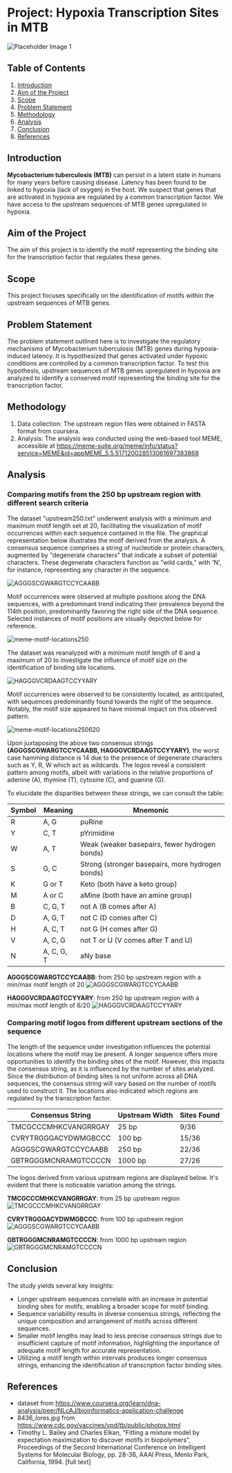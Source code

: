 
# Project: Hypoxia Transcription Sites in MTB
![Placeholder Image 1](files/8436_lores.jpg "At a magnification of 13172x, this scanning electron micrograph (SEM) depicted a number of Gram-positive Mycobacterium tuberculosis bacteria.")

## Table of Contents
1. [Introduction](#introduction)
2. [Aim of the Project](#aim-of-the-project)
3. [Scope](#scope)
4. [Problem Statement](#problem-statement)
5. [Methodology](#methodology)
6. [Analysis](#analysis)
7. [Conclusion](#conclusion)
8. [References](#references)

## Introduction
**Mycobacterium tuberculosis (MTB)** can persist in a latent state in humans for many years before causing disease. Latency has been found to be linked to hypoxia (lack  of oxygen) in the host. We suspect that genes that are activated in  hypoxia are regulated by a common transcription factor. We have access to the upstream sequences of MTB genes upregulated in hypoxia.

## Aim of the Project
The aim of this project is to identify the motif representing the binding site for the transcription factor that regulates these genes.

## Scope
This project focuses specifically on the identification of motifs within the upstream sequences of MTB genes.

## Problem Statement
The problem statement outlined here is to investigate the regulatory mechanisms of Mycobacterium tuberculosis (MTB) genes during hypoxia-induced latency. It is hypothesized that genes activated under hypoxic conditions are controlled by a common transcription factor. To test this hypothesis, upstream sequences of MTB genes upregulated in hypoxia are analyzed to identify a conserved motif representing the binding site for the transcription factor. 

## Methodology
1. Data collection: The upstream region files were obtained in FASTA format from coursera.
2. Analysis: The analysis was conducted using the web-based tool MEME, accessible at  https://meme-suite.org/meme/info/status?service=MEME&id=appMEME_5.5.517120028513061697383868

## Analysis
### Comparing motifs from the 250 bp upstream region with different search criteria
The dataset "upstream250.txt" underwent analysis with a minimum and maximum motif length set at 20, facilitating the visualization of motif occurrences within each sequence contained in the file. The graphical representation below illustrates the motif derived from the analysis. A consensus sequence comprises a string of nucleotide or protein characters, augmented by "degenerate characters" that indicate a subset of potential characters. These degenerate characters function as "wild cards," with 'N', for instance, representing any character in the sequence.

![AGGGSCGWARGTCCYCAABB](files/AGGGSCGWARGTCCYCAABB.png "Consensus motif from upstream250 with motif of length 20")

Motif occurrences were observed at multiple positions along the DNA sequences, with a predominant trend indicating their prevalence beyond the 114th position, predominantly favoring the right side of the DNA sequence. Selected instances of motif positions are visually depicted below for reference.

![meme-motif-locations250](files/meme-motif-locations250.svg "Motif locations in upstream250")


The dataset was reanalyzed with a minimum motif length of 6 and a maximum of 20 to investigate the influence of motif size on the identification of binding site locations. 

![HAGGGVCRDAAGTCCYYARY](files/HAGGGVCRDAAGTCCYYARY.png "Consensus motif from upstream250 with motif of length 6/20")

Motif occurrences were observed to be consistently located, as anticipated, with sequences predominantly found towards the right of the sequence. Notably, the motif size appeared to have minimal impact on this observed pattern.

![meme-motif-locations250620](files/meme-motif-locations250620.svg "Motif locations in upstream250")


Upon juxtaposing the above two consensus strings **(AGGGSCGWARGTCCYCAABB, HAGGGVCRDAAGTCCYYARY)**, the worst case hamming distance  is 14 due to the presence of degenerate characters such as Y, R, W which act as wildcards. The logos reveal a consistent pattern among motifs, albeit with variations in the relative proportions of adenine (A), thymine (T), cytosine (C), and guanine (G).
 
To elucidate the disparities between these strings, we can consult the table:

| Symbol | Meaning              | Mnemonic                                |
|--------|----------------------|-----------------------------------------|
| R      | A, G                 | puRine                                  |
| Y      | C, T                 | pYrimidine                              |
| W      | A, T                 | Weak (weaker basepairs, fewer hydrogen bonds) |
| S      | G, C                 | Strong (stronger basepairs, more hydrogen bonds) |
| K      | G or T               | Keto (both have a keto group)           |
| M      | A or C               | aMine (both have an amine group)        |
| B      | C, G, T              | not A (B comes after A)                 |
| D      | A, G, T              | not C (D comes after C)                 |
| H      | A, C, T              | not G (H comes after G)                 |
| V      | A, C, G              | not T or U (V comes after T and U)      |
| N      | A, C, G, T           | aNy base                                |


**AGGGSCGWARGTCCYCAABB**: from 250 bp upstream region with a min/max motif length of 20
![AGGGSCGWARGTCCYCAABB](files/AGGGSCGWARGTCCYCAABB.png "Consensus motif from upstream250 with motif of length 20") 

**HAGGGVCRDAAGTCCYYARY**: from 250 bp upstream region with a min/max motif length of 6/20
![HAGGGVCRDAAGTCCYYARY](files/HAGGGVCRDAAGTCCYYARY.png "Consensus motif from upstream250 with motif of length 6/20")

### Comparing motif logos from different upstream sections of the sequence
The length of the sequence under investigation influences the potential locations where the motif may be present. A longer sequence offers more opportunities to identify the binding sites of the motif. However, this impacts the consensus string, as it is influenced by the number of sites analyzed. Since the distribution of binding sites is not uniform across all DNA sequences, the consensus string will vary based on the number of motifs used to construct it. The locations also indicated which regions are regulated by the transcription factor.


| Consensus String | Upstream Width | Sites Found |
|------------------|----------------|-------------|
| TMCGCCCMHKCVANGRRGAY          | 25 bp             | 9/36        |
| CVRYTRGGGACYDWMGBCCC           | 100 bp             | 15/36       |
| AGGGSCGWARGTCCYCAABB          | 250 bp            | 22/36       |
| GBTRGGGMCNRAMGTCCCCN        | 1000 bp           | 27/26       |


The logos derived from various upstream regions are displayed below. It's evident that there is noticeable variation among the strings.

**TMCGCCCMHKCVANGRRGAY**: from 25 bp upstream region
![TMCGCCCMHKCVANGRRGAY](files/TMCGCCCMHKCVANGRRGAY_25.png "Consensus motif from upstream25 with motif of length 20") 

**CVRYTRGGGACYDWMGBCCC**: from 100 bp upstream region
![AGGGSCGWARGTCCYCAABB](files/CVRYTRGGGACYDWMGBCCC_100.png "Consensus motif from upstream100 with motif of length 20") 


**GBTRGGGMCNRAMGTCCCCN**: from 1000 bp upstream region
![GBTRGGGMCNRAMGTCCCCN](files/GBTRGGGMCNRAMGTCCCCN_1000.png "Consensus motif from upstream1000 with motif of length 20") 


## Conclusion
The study yields several key insights:
- Longer upstream sequences correlate with an increase in potential binding sites for motifs, enabling a broader scope for motif binding.
- Sequence variability results in diverse consensus strings, reflecting the unique composition and arrangement of motifs across different sequences.
- Smaller motif lengths may lead to less precise consensus strings due to insufficient capture of motif information, highlighting the importance of adequate motif length for accurate representation.
- Utilizing a motif length within intervals produces longer consensus strings, enhancing the identification of transcription factor binding sites.

## References
- dataset from https://www.coursera.org/learn/dna-analysis/peer/NLcAJ/bioinformatics-application-challenge
- 8436_lores.jpg from https://www.cdc.gov/vaccines/vpd/tb/public/photos.html
- Timothy L. Bailey and Charles Elkan, "Fitting a mixture model by expectation maximization to discover motifs in biopolymers", Proceedings of the Second International Conference on Intelligent Systems for Molecular Biology, pp. 28-36, AAAI Press, Menlo Park, California, 1994. [full text]

<rect width="100%" height="100%" fill="white"/>
